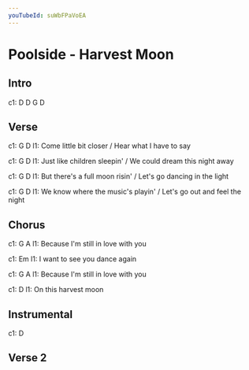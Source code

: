 ```yaml
---
youTubeId: suWbFPaVoEA
---
```


# Poolside - Harvest Moon

## Intro

c1: D D G D

## Verse

c1: G                                             D
l1: Come little bit closer / Hear what I have to say

c1: G                                                          D
l1: Just like children sleepin' / We could dream this night away

c1: G                                                          D
l1: But there's a full moon risin' / Let's go dancing in the light


c1: G                                                               D
l1: We know where the music's playin' / Let's go out and feel the night



## Chorus

c1: G                                    A
l1:      Because I'm still in love with you

c1:                           Em
l1: I want to see you dance again

c1:               G                 A
l1: Because I'm still in love with you

c1:                   D
l1: On this harvest moon

## Instrumental

c1: D

## Verse 2
